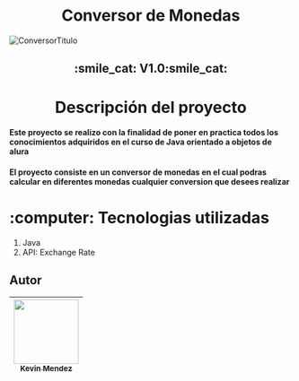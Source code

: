 <h1 align="center"> Conversor de Monedas </h1>


![ConversorTitulo](https://github.com/user-attachments/assets/d007837d-679f-4ba3-b0fa-3f5fcfd0e00a)

<h2 align="center">
:smile_cat: V1.0:smile_cat:
</h2>

<h1 align="center">  Descripción del proyecto </h1>
<h4 > Este proyecto se realizo con la finalidad de poner en practica todos los conocimientos adquiridos en el curso de  Java orientado a objetos de alura  </h4>

<h4 > El proyecto consiste en un conversor de monedas en el cual podras calcular en diferentes monedas cualquier conversion que desees realizar  </h4>


<h1 > :computer: Tecnologias utilizadas  </h1>
 <ol> 
  <li>Java</li>
 <li>API: Exchange Rate</li>
 </ol>


 ## Autor

| [<img src="https://avatars.githubusercontent.com/u/134817139?s=400&u=e72d29a9bb7ddba1a3e6ec83a0d60a929e8398e9&v=4" width=115><br><sub>Kevin Mendez </sub>](https://github.com/KevsM16) |
| :---: |
 
